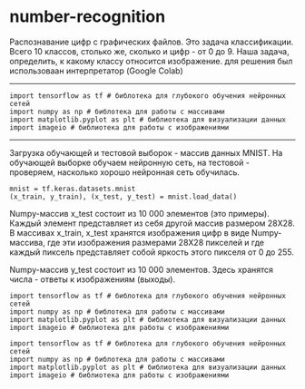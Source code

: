 # number-recognition
Распознавание цифр с графических файлов.
Это задача классификации. Всего 10 классов, столько же, сколько и цифр - от 0 до 9. Наша задача, определить, к какому классу относится изображение.
для решения был использоваан интерпретатор (Google Colab)
____
```
import tensorflow as tf # библотека для глубокого обучения нейронных сетей
import numpy as np # библотека для работы с массивами
import matplotlib.pyplot as plt # библиотека для визуализации данных
import imageio # библиотека для работы с изображениями
```
___    
Загрузка обучающей и тестовой выборок - массив данных MNIST. На обучающей выборке обучаем нейронную сеть, на тестовой - проверяем, насколько хорошо нейронная сеть обучилась.    

```
mnist = tf.keras.datasets.mnist
(x_train, y_train), (x_test, y_test) = mnist.load_data()
```
Numpy-массив x_test состоит из 10 000 элементов (это примеры). Каждый элемент представляет из себя другой массив размером 28X28. В массивах x_train, x_test хранятся изображения цифр в виде Numpy-массива, где эти изображения размерами 28X28 пикселей и где каждый пиксель представляет собой яркость этого пикселя от 0 до 255.

Numpy-массив y_test состоит из 10 000 элементов. Здесь хранятся числа - ответы к изображениям (выходы).    
```
import tensorflow as tf # библотека для глубокого обучения нейронных сетей
import numpy as np # библотека для работы с массивами
import matplotlib.pyplot as plt # библиотека для визуализации данных
import imageio # библиотека для работы с изображениями
```

```
import tensorflow as tf # библотека для глубокого обучения нейронных сетей
import numpy as np # библотека для работы с массивами
import matplotlib.pyplot as plt # библиотека для визуализации данных
import imageio # библиотека для работы с изображениями
```
